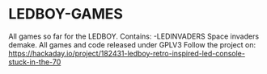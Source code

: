 # LEDBOY-GAMES
All games so far for the LEDBOY.
Contains:
-LEDINVADERS Space invaders demake.
All games and code released under GPLV3
Follow the project on: https://hackaday.io/project/182431-ledboy-retro-inspired-led-console-stuck-in-the-70
